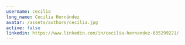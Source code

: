 ```yaml
---
username: cecilia
long_name: Cecilia Hernández
avatar: /assets/authors/cecilia.jpg
active: false
linkedin: https://www.linkedin.com/in/cecilia-hernandez-635299221/
---
```

